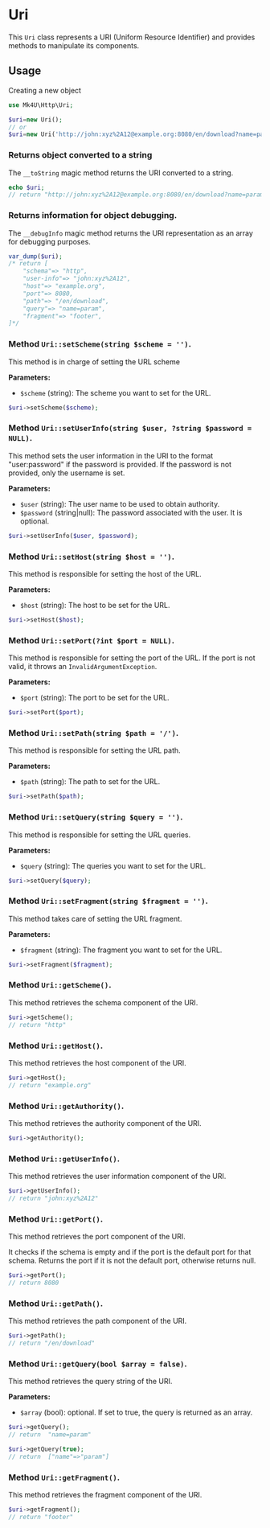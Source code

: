 # Uri
This `Uri` class represents a URI (Uniform Resource Identifier) and provides methods to manipulate its components.

## Usage

Creating a new object
```php
use Mk4U\Http\Uri;

$uri=new Uri();
// or
$uri=new Uri('http://john:xyz%2A12@example.org:8080/en/download?name=param#footer');
```

### Returns object converted to a string
The `__toString` magic method returns the URI converted to a string.
```php
echo $uri;
// return "http://john:xyz%2A12@example.org:8080/en/download?name=param#footer"
```

### Returns information for object debugging.
The `__debugInfo` magic method returns the URI representation as an array for debugging purposes.
```php
var_dump($uri);
/* return [
    "schema"=> "http",
    "user-info"=> "john:xyz%2A12",
    "host"=> "example.org",
    "port"=> 8080,
    "path"=> "/en/download",
    "query"=> "name=param",
    "fragment"=> "footer",
]*/
```

### Method `Uri::setScheme(string $scheme = '')`.
This method is in charge of setting the URL scheme

**Parameters:**
- `$scheme` (string): The scheme you want to set for the URL.

```php
$uri->setScheme($scheme);
```

### Method `Uri::setUserInfo(string $user, ?string $password = NULL)`.
This method sets the user information in the URI to the format "user:password" if the password is provided. If the password is not provided, only the username is set.

**Parameters:**
- `$user` (string): The user name to be used to obtain authority.
- `$password` (string|null): The password associated with the user. It is optional.

```php
$uri->setUserInfo($user, $password);
```

### Method `Uri::setHost(string $host = '')`.
This method is responsible for setting the host of the URL.

**Parameters:**
- `$host` (string): The host to be set for the URL.

```php
$uri->setHost($host);
```

### Method `Uri::setPort(?int $port = NULL)`.
This method is responsible for setting the port of the URL. If the port is not valid, it throws an `InvalidArgumentException`.

**Parameters:**
- `$port` (string): The port to be set for the URL.

```php
$uri->setPort($port);
```

### Method `Uri::setPath(string $path = '/')`.
This method is responsible for setting the URL path.

**Parameters:**
- `$path` (string): The path to set for the URL.

```php
$uri->setPath($path);
```

### Method `Uri::setQuery(string $query = '')`.
This method is responsible for setting the URL queries.

**Parameters:**
- `$query` (string): The queries you want to set for the URL.

```php
$uri->setQuery($query);
```

### Method `Uri::setFragment(string $fragment = '')`.
This method takes care of setting the URL fragment.

**Parameters:**
- `$fragment` (string): The fragment you want to set for the URL.

```php
$uri->setFragment($fragment);
```

### Method `Uri::getScheme()`.
This method retrieves the schema component of the URI.
```php
$uri->getScheme();
// return "http"
```

### Method `Uri::getHost()`.
This method retrieves the host component of the URI.
```php
$uri->getHost();
// return "example.org"
```

### Method `Uri::getAuthority()`.
This method retrieves the authority component of the URI.

```php
$uri->getAuthority();
```

### Method `Uri::getUserInfo()`.
This method retrieves the user information component of the URI.

```php
$uri->getUserInfo();
// return "john:xyz%2A12"
```

### Method `Uri::getPort()`.
This method retrieves the port component of the URI.

It checks if the schema is empty and if the port is the default port for that schema. Returns the port if it is not the default port, otherwise returns null.
```php
$uri->getPort();
// return 8080
```

### Method `Uri::getPath()`.
This method retrieves the path component of the URI.

```php
$uri->getPath();
// return "/en/download"
```

### Method `Uri::getQuery(bool $array = false)`.
This method retrieves the query string of the URI.

**Parameters:**
- `$array` (bool): optional. If set to true, the query is returned as an array.

```php
$uri->getQuery();
// return  "name=param"

$uri->getQuery(true);
// return  ["name"=>"param"]
```

### Method `Uri::getFragment()`.
This method retrieves the fragment component of the URI.

```php
$uri->getFragment();
// return "footer"
```

